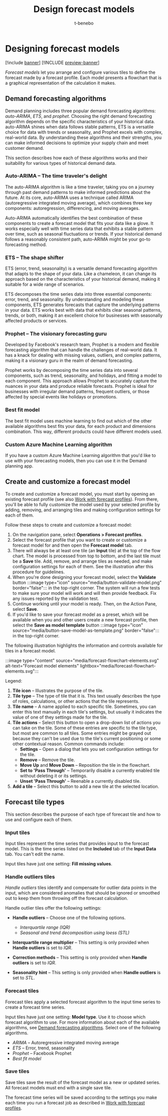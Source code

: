 ﻿---
title: Design forecast models
description: Forecast models let you arrange and configure various tiles to define the forecast made by a forecast profile. Each model presents a flowchart that is a graphical representation of the calculation it makes.
author: t-benebo
ms.author: benebotg
ms.reviewer: kamaybac
ms.search.form:
ms.topic: how-to
ms.date: 10/19/2023
audience: Application User
ms.search.region: Global
ms.custom: bap-template
---

# Designing forecast models

[!include [banner](../includes/banner.md)]
[!INCLUDE [preview-banner](../includes/preview-banner.md)]

*Forecast models* let you arrange and configure various tiles to define the forecast made by a forecast profile. Each model presents a flowchart that is a graphical representation of the calculation it makes.

## <a name="forecasting-algorithms"></a>Demand forecasting algorithms

Demand planning includes three popular demand forecasting algorithms: *auto-ARIMA*, *ETS*, and *prophet*. Choosing the right demand forecasting algorithm depends on the specific characteristics of your historical data. auto-ARIMA shines when data follows stable patterns, ETS is a versatile choice for data with trends or seasonality, and Prophet excels with complex, real-world data. By understanding these algorithms and their strengths, you can make informed decisions to optimize your supply chain and meet customer demand.

This section describes how each of these algorithms works and their suitability for various types of historical demand data.

### Auto-ARIMA – The time traveler's delight

The auto-ARIMA algorithm is like a time traveler, taking you on a journey through past demand patterns to make informed predictions about the future. At its core, auto-ARIMA uses a technique called ARIMA (autoregressive integrated moving average), which combines three key components: autoregression, differencing, and moving averages.

Auto-ARIMA automatically identifies the best combination of these components to create a forecast model that fits your data like a glove. It works especially well with time series data that exhibits a stable pattern over time, such as seasonal fluctuations or trends. If your historical demand follows a reasonably consistent path, auto-ARIMA might be your go-to forecasting method.

### ETS – The shape shifter

ETS (error, trend, seasonality) is a versatile demand forecasting algorithm that adapts to the shape of your data. Like a chameleon, it can change its approach based on the characteristics of your historical demand, making it suitable for a wide range of scenarios.

ETS decomposes the time series data into three essential components: error, trend, and seasonality. By understanding and modeling these components, ETS generates forecasts that capture the underlying patterns in your data. ETS works best with data that exhibits clear seasonal patterns, trends, or both, making it an excellent choice for businesses with seasonally affected products or services.

### Prophet – The visionary forecasting guru

Developed by Facebook's research team, Prophet is a modern and flexible forecasting algorithm that can handle the challenges of real-world data. It has a knack for dealing with missing values, outliers, and complex patterns, making it a visionary guru in the realm of demand forecasting.

Prophet works by decomposing the time series data into several components, such as trend, seasonality, and holidays, and fitting a model to each component. This approach allows Prophet to accurately capture the nuances in your data and produce reliable forecasts. Prophet is ideal for businesses with irregular demand patterns, frequent outliers, or those affected by special events like holidays or promotions.

### Best fit model

The best fit model uses machine learning to find out which of the other available algorithms best fits your data, for each product and dimensions combination. This way, different products could have different models used.

### Custom Azure Machine Learning algorithm

If you have a custom Azure Machine Learning algorithm that you'd like to use with your forecasting models, then you can use it in the Demand planning app.

## Create and customize a forecast model

To create and customize a forecast model, you must start by opening an existing forecast profile (see also [Work with forecast profiles](forecast-profiles.md)). From there, you'll be able to fully customize the model used by your selected profile by adding, removing, and arranging tiles and making configuration settings for each of them.

Follow these steps to create and customize a forecast model:

1. On the navigation pane, select **Operations \> Forecast profiles**.
1. Select the forecast profile that you want to create or customize a forecast model for and then open the **Forecast model** tab.
1. There will always be at least one tile (an **Input** tile) at the top of the flow chart. The model is processed from top to bottom, and the last tile must be a **Save** tile. Add, remove, and arrange tiles as needed, and make configuration settings for each of them. See the illustration after this procedure for guidelines.
1. When you're done designing your forecast model, select the **Validate** button :::image type="icon" source="media/button-validate-model.png" border="false"::: in the top-right corner. The system will run a few tests to make sure your model will work and will then provide feedback. Fix any issues reported by the validation test.
1. Continue working until your model is ready. Then, on the Action Pane, select **Save**.
1. If you'd like to save your forecast model as a preset, which will be available when you and other users create a new forecast profile, then select the **Save as model template** button :::image type="icon" source="media/button-save-model-as-template.png" border="false"::: in the top-right corner.

The following illustration highlights the information and controls available for tiles in a forecast model.

:::image type="content" source="media/forecast-flowchart-elements.svg" alt-text="Forecast model elements" lightbox="media/forecast-flowchart-elements.svg":::

Legend:

1. **Tile icon** – Illustrates the purpose of the tile.
2. **Tile type** – The type of tile that it is. This text usually describes the type of roles, calculations, or other actions that the tile represents.
3. **Tile name** – A name applied to each specific tile. Sometimes, you can enter this text manually in each tile's settings, but usually it indicates the value of one of they settings made for the tile.
4. **Tile actions** – Select this button to open a drop-down list of actions you can take on the tile. Some of these entries are specific to the tile type, but most are common to all tiles. Some entries might be grayed out because they can't be used due to the tile's current positioning or some other contextual reason. Common commands include:
    - **Settings** – Open a dialog that lets you set configuration settings for the tile.
    - **Remove** – Remove the tile.
    - **Move Up** and **Move Down** – Reposition the tile in the flowchart.
    - **Set to 'Pass Through'** – Temporarily disable a currently enabled tile without deleting it or its settings.
    - **Unset 'Pass Through'** – Reenable a currently disabled tile.
5. **Add a tile** – Select this button to add a new tile at the selected location.

## Forecast tile types

This section describes the purpose of each type of forecast tile and how to use and configure each of them.

### Input tiles

Input tiles represent the time series that provides input to the forecast model. This is the time series listed on the **Included** tab of the **Input Data** tab. You can't edit the name.

Input tiles have just one setting: **Fill missing values**.

### Handle outliers tiles

*Handle outliers* tiles identify and compensate for outlier data points in the input, which are considered anomalies that should be ignored or smoothed out to keep them from throwing off the forecast calculation.

Handle outlier tiles offer the following settings:

- **Handle outliers** – Choose one of the following options.
    - *Interquartile range (IQR)*
    - *Seasonal and trend decomposition using loess (STL)*

- **Interquartile range multiplier** – This setting is only provided when **Handle outliers** is set to *IQR*.

- **Correction methods** – This setting is only provided when **Handle outliers** is set to *IQR*.

- **Seasonality hint** – This setting is only provided when **Handle outliers** is set to *STL*.

### Forecast tiles

Forecast tiles apply a selected forecast algorithm to the input time series to create a forecast time series.

Input tiles have just one setting: **Model type**. Use it to choose which forecast algorithm to use. For more information about each of the available algorithms, see [Demand forecasting algorithms](#forecasting-algorithms). Select one of the following algorithms.

- *ARIMA* – Autoregressive integrated moving average
- *ETS* – Error, trend, seasonality
- *Prophet* – Facebook Prophet
- *Best fit model*

### Save tiles

Save tiles save the result of the forecast model as a new or updated series. All forecast models must end with a single save tile.

The forecast time series will be saved according to the settings you make each time you run a forecast job as described in [Work with forecast profiles](forecast-profiles.md).
